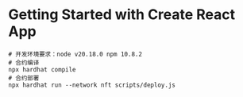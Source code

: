 # Getting Started with Create React App

```shell
# 开发环境要求：node v20.18.0 npm 10.8.2
# 合约编译
npx hardhat compile
# 合约部署
npx hardhat run --network nft scripts/deploy.js

```